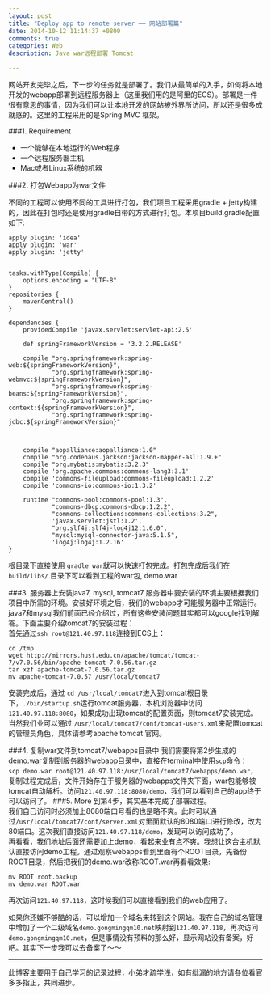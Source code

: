 ```yaml
---
layout: post
title: "Deploy app to remote server —— 网站部署篇"
date: 2014-10-12 11:14:37 +0800
comments: true
categories: Web
description: Java war远程部署 Tomcat

---
```


网站开发完毕之后，下一步的任务就是部署了。我们从最简单的入手，如何将本地开发的webapp部署到远程服务器上（这里我们用的是阿里的ECS）。部署是一件很有意思的事情，因为我们可以让本地开发的网站被外界所访问，所以还是很多成就感的。这里的工程采用的是Spring MVC 框架。

###1. Requirement

* 一个能够在本地运行的Web程序  
* 一个远程服务器主机
* Mac或者Linux系统的机器

<!-- more -->

###2. 打包Webapp为war文件

不同的工程可以使用不同的工具进行打包，我们项目工程采用gradle + jetty构建的，因此在打包时还是使用gradle自带的方式进行打包。本项目build.gradle配置如下:  

```
apply plugin: 'idea'
apply plugin: 'war'
apply plugin: 'jetty'


tasks.withType(Compile) {
    options.encoding = "UTF-8"
}
repositories {
    mavenCentral()
}

dependencies {
    providedCompile 'javax.servlet:servlet-api:2.5'

    def springFrameworkVersion = '3.2.2.RELEASE'

    compile "org.springframework:spring-web:${springFrameworkVersion}",
            "org.springframework:spring-webmvc:${springFrameworkVersion}",
            "org.springframework:spring-beans:${springFrameworkVersion}",
            "org.springframework:spring-context:${springFrameworkVersion}",
            "org.springframework:spring-jdbc:${springFrameworkVersion}"



    compile "aopalliance:aopalliance:1.0"
    compile "org.codehaus.jackson:jackson-mapper-asl:1.9.+"
    compile "org.mybatis:mybatis:3.2.3"
    compile 'org.apache.commons:commons-lang3:3.1'
    compile 'commons-fileupload:commons-fileupload:1.2.2'
    compile 'commons-io:commons-io:1.3.2'

    runtime "commons-pool:commons-pool:1.3",
            "commons-dbcp:commons-dbcp:1.2.2",
            "commons-collections:commons-collections:3.2",
            'javax.servlet:jstl:1.2',
            "org.slf4j:slf4j-log4j12:1.6.0",
            "mysql:mysql-connector-java:5.1.5",
            'log4j:log4j:1.2.16'
}

```
根目录下直接使用 `gradle war`就可以快速打包完成。打包完成后我们在 `build/libs/` 目录下可以看到工程的war包, demo.war

###3. 服务器上安装java7, mysql, tomcat7
服务器中要安装的环境主要根据我们项目中所需的环境。安装好环境之后，我们的webapp才可能服务器中正常运行。java7和mysql我们前面已经介绍过，所有这些安装问题其实都可以google找到解答。下面主要介绍tomcat7的安装过程：    
首先通过`ssh root@121.40.97.118`连接到ECS上：

```
cd /tmp  
wget http://mirrors.hust.edu.cn/apache/tomcat/tomcat-7/v7.0.56/bin/apache-tomcat-7.0.56.tar.gz
tar xzf apache-tomcat-7.0.56.tar.gz
mv apache-tomcat-7.0.57 /usr/local/tomcat7

```
安装完成后，通过 `cd /usr/lcoal/tomcat7`进入到tomcat根目录下，`./bin/startup.sh`运行tomcat服务器，本机浏览器中访问 `121.40.97.118:8080`，如果成功出现tomcat的配置页面，则tomcat7安装完成。当然我们业可以通过 `/usr/local/tomcat7/conf/tomcat-users.xml`来配置tomcat的管理员角色，具体请参考apache tomcat 官网。

###4. 复制war文件到tomcat7/webapps目录中
我们需要将第2步生成的demo.war复制到服务器的webapp目录中，直接在terminal中使用`scp`命令：  
`scp demo.war root@121.40.97.118:/usr/local/tomcat7/webapps/demo.war`，复制过程完成后，文件开始存在于服务器的webapps文件夹下面，war包能够被tomcat自动解析。访问`121.40.97.118:8080/demo`，我们可以看到自己的app终于可以访问了。
###5. More
到第4步，其实基本完成了部署过程。  
我们自己访问时必须加上8080端口号看的也是略不爽。此时可以通过`/usr/local/tomcat7/conf/server.xml`对里面默认的8080端口进行修改，改为80端口。这次我们直接访问`121.40.97.118/demo`，发现可以访问成功了。    
再看看，我们地址后面还需要加上demo，看起来业有点不爽。我想让这台主机默认直接访问demo工程。通过观察webapps看到里面有个ROOT目录，先备份ROOT目录，然后把我们的demo.war改称ROOT.war再看看效果:  

```
mv ROOT root.backup  
mv demo.war ROOT.war

```
再次访问`121.40.97.118`，这时候我们可以直接看到我们的web应用了。  

如果你还嫌不够酷的话，可以增加一个域名来转到这个网站。我在自己的域名管理中增加了一个二级域名`demo.gongmingqm10.net`映射到`121.40.97.118`，再次访问`demo.gongmingqm10.net`，但是事情没有预料的那么好，显示网站没有备案，好吧。其实下一步我可以去备案了～～


---
此博客主要用于自己学习的记录过程，小弟才疏学浅，如有纰漏的地方请各位看官多多指正，共同进步。
